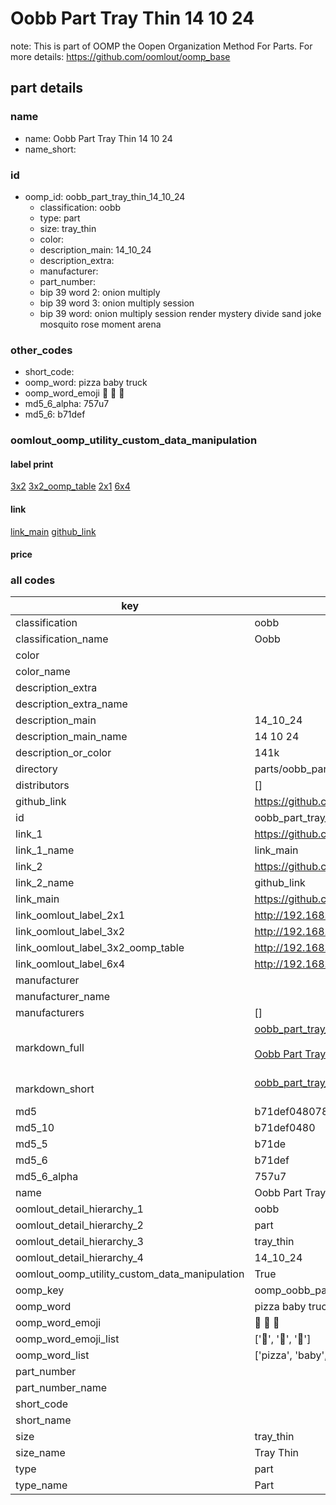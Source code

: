 # Oobb Part Tray Thin 14 10 24  

note: This is part of OOMP the Oopen Organization Method For Parts. For more details: https://github.com/oomlout/oomp_base

##  part details





### name
* name: Oobb Part Tray Thin 14 10 24
* name_short: 
### id
* oomp_id: oobb_part_tray_thin_14_10_24
  * classification: oobb
  * type: part
  * size: tray_thin
  * color: 
  * description_main: 14_10_24
  * description_extra: 
  * manufacturer: 
  * part_number: 
  * bip 39 word 2: onion multiply
  * bip 39 word 3: onion multiply session
  * bip 39 word: onion multiply session render mystery divide sand joke mosquito rose moment arena

### other_codes
* short_code: 
* oomp_word: pizza baby truck
* oomp_word_emoji :pizza: :baby: :truck:
* md5_6_alpha: 757u7
* md5_6: b71def






### oomlout_oomp_utility_custom_data_manipulation
#### label print
[3x2](http://192.168.1.245:1112/?label=oomp%20757u7)
[3x2_oomp_table](http://192.168.1.107:1112/?label=oomp%20757u7)
[2x1](http://192.168.1.242:1112/?label=oomp%20757u7)
[6x4](http://192.168.1.55:1112/?label=oomp%20757u7)    

#### link

[link_main](https://github.com/oomlout/oomlout_oomp_current_version_messy/tree/main/parts/oobb_part_tray_thin_14_10_24) [github_link](https://github.com/oomlout/oomlout_oomp_part_src/tree/main/parts/oobb_part_tray_thin_14_10_24)                             

#### price







### all codes 
| key | value |  
| --- | --- |  
| classification | oobb |  
| classification_name | Oobb |  
| color |  |  
| color_name |  |  
| description_extra |  |  
| description_extra_name |  |  
| description_main | 14_10_24 |  
| description_main_name | 14 10 24 |  
| description_or_color | 141k |  
| directory | parts/oobb_part_tray_thin_14_10_24 |  
| distributors | [] |  
| github_link | https://github.com/oomlout/oomlout_oomp_part_src/tree/main/parts/oobb_part_tray_thin_14_10_24 |  
| id | oobb_part_tray_thin_14_10_24 |  
| link_1 | https://github.com/oomlout/oomlout_oomp_current_version_messy/tree/main/parts/oobb_part_tray_thin_14_10_24 |  
| link_1_name | link_main |  
| link_2 | https://github.com/oomlout/oomlout_oomp_part_src/tree/main/parts/oobb_part_tray_thin_14_10_24 |  
| link_2_name | github_link |  
| link_main | https://github.com/oomlout/oomlout_oomp_current_version_messy/tree/main/parts/oobb_part_tray_thin_14_10_24 |  
| link_oomlout_label_2x1 | http://192.168.1.242:1112/?label=oomp%20757u7 |  
| link_oomlout_label_3x2 | http://192.168.1.245:1112/?label=oomp%20757u7 |  
| link_oomlout_label_3x2_oomp_table | http://192.168.1.107:1112/?label=oomp%20757u7 |  
| link_oomlout_label_6x4 | http://192.168.1.55:1112/?label=oomp%20757u7 |  
| manufacturer |  |  
| manufacturer_name |  |  
| manufacturers | [] |  
| markdown_full | [oobb_part_tray_thin_14_10_24](https://github.com/oomlout/oomlout_oomp_current_version_messy/tree/main/parts/oobb_part_tray_thin_14_10_24)<br>[](https://github.com/oomlout/oomlout_oomp_current_version_messy/tree/main/parts/oobb_part_tray_thin_14_10_24)<br>[Oobb Part Tray Thin 14 10 24](https://github.com/oomlout/oomlout_oomp_current_version_messy/tree/main/parts/oobb_part_tray_thin_14_10_24)<br><br> |  
| markdown_short | [oobb_part_tray_thin_14_10_24](https://github.com/oomlout/oomlout_oomp_current_version_messy/tree/main/parts/oobb_part_tray_thin_14_10_24)<br><br> |  
| md5 | b71def04807857e4ffc93b6188a45cd6 |  
| md5_10 | b71def0480 |  
| md5_5 | b71de |  
| md5_6 | b71def |  
| md5_6_alpha | 757u7 |  
| name | Oobb Part Tray Thin 14 10 24 |  
| oomlout_detail_hierarchy_1 | oobb |  
| oomlout_detail_hierarchy_2 | part |  
| oomlout_detail_hierarchy_3 | tray_thin |  
| oomlout_detail_hierarchy_4 | 14_10_24 |  
| oomlout_oomp_utility_custom_data_manipulation | True |  
| oomp_key | oomp_oobb_part_tray_thin_14_10_24 |  
| oomp_word | pizza baby truck |  
| oomp_word_emoji | :pizza: :baby: :truck: |  
| oomp_word_emoji_list | [':pizza:', ':baby:', ':truck:'] |  
| oomp_word_list | ['pizza', 'baby', 'truck'] |  
| part_number |  |  
| part_number_name |  |  
| short_code |  |  
| short_name |  |  
| size | tray_thin |  
| size_name | Tray Thin |  
| type | part |  
| type_name | Part |  
